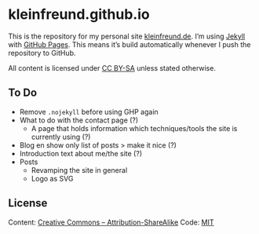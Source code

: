 # kleinfreund.github.io

This is the repository for my personal site [kleinfreund.de](http://kleinfreund.de). I’m using [Jekyll](http://jekyllrb.com) with [GitHub Pages](https://pages.github.com). This means it’s build automatically whenever I push the repository to GitHub.

All content is licensed under [CC BY-SA](http://creativecommons.org/licenses/by-sa/3.0) unless stated otherwise.

## To Do

- Remove `.nojekyll` before using GHP again
- What to do with the contact page (?)
  - A page that holds information which techniques/tools the site is currently using (?)
- Blog en show only list of posts > make it nice (?)
- Introduction text about me/the site (?)
- Posts
  - Revamping the site in general
  - Logo as SVG

## License

Content: [Creative Commons – Attribution-ShareAlike](http://creativecommons.org/licenses/by-sa/3.0/)
Code: [MIT](http://opensource.org/licenses/mit-license.php)
